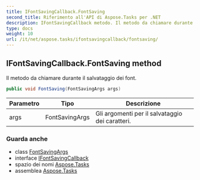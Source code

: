 ```yaml
---
title: IFontSavingCallback.FontSaving
second_title: Riferimento all'API di Aspose.Tasks per .NET
description: IFontSavingCallback metodo. Il metodo da chiamare durante il salvataggio dei font.
type: docs
weight: 10
url: /it/net/aspose.tasks/ifontsavingcallback/fontsaving/
---
```

## IFontSavingCallback.FontSaving method

Il metodo da chiamare durante il salvataggio dei font.

```csharp
public void FontSaving(FontSavingArgs args)
```

| Parametro | Tipo | Descrizione |
| --- | --- | --- |
| args | FontSavingArgs | Gli argomenti per il salvataggio dei caratteri. |

### Guarda anche

* class [FontSavingArgs](../../fontsavingargs/)
* interface [IFontSavingCallback](../)
* spazio dei nomi [Aspose.Tasks](../../ifontsavingcallback/)
* assemblea [Aspose.Tasks](../../../)


